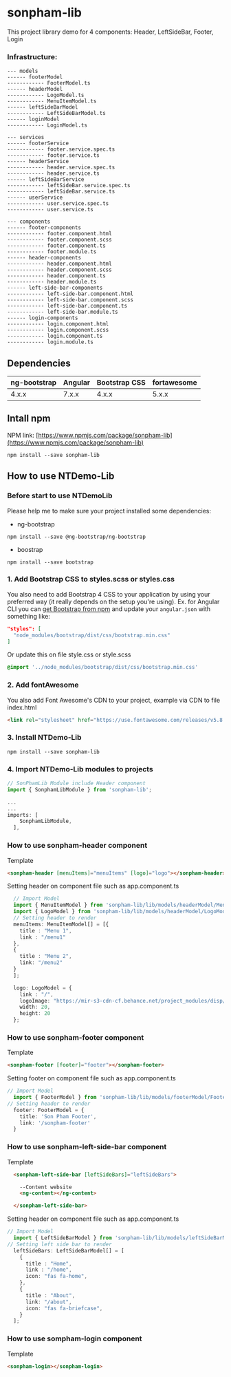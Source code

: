 # sonpham-lib

This project library demo for 4 components: Header, LeftSideBar, Footer, Login

### Infrastructure:

```shell
--- models
------ footerModel
------------ FooterModel.ts
------ headerModel
------------ LogoModel.ts
------------ MenuItemModel.ts
------ leftSideBarModel
------------ LeftSideBarModel.ts
------ loginModel
------------ LoginModel.ts

--- services
------ footerService
------------ footer.service.spec.ts
------------ footer.service.ts
------ headerService
------------ header.service.spec.ts
------------ header.service.ts
------ leftSideBarService
------------ leftSideBar.service.spec.ts
------------ leftSideBar.service.ts
------ userService
------------ user.service.spec.ts
------------ user.service.ts

--- components
------ footer-components
------------ footer.component.html
------------ footer.component.scss
------------ footer.component.ts
------------ footer.module.ts
------ header-components
------------ header.component.html
------------ header.component.scss
------------ header.component.ts
------------ header.module.ts
------ left-side-bar-components
------------ left-side-bar.component.html
------------ left-side-bar.component.scss
------------ left-side-bar.component.ts
------------ left-side-bar.module.ts
------ login-components
------------ login.component.html
------------ login.component.scss
------------ login.component.ts
------------ login.module.ts
```


## Dependencies
| ng-bootstrap | Angular | Bootstrap CSS | fortawesome |
| ------------ | ------- | ------------- | ------------|
| 4.x.x        | 7.x.x   | 4.x.x         | 5.x.x

## Intall npm

NPM link: [https://www.npmjs.com/package/sonpham-lib](https://www.npmjs.com/package/sonpham-lib)

```shell
npm install --save sonpham-lib
```

## How to use NTDemo-Lib

### Before start to use NTDemoLib
Please help me to make sure your project installed some dependencies:
  - ng-bootstrap
```shell
npm install --save @ng-bootstrap/ng-bootstrap
```
  - boostrap
```shell
npm install --save bootstrap
```


### 1. Add Bootstrap CSS to styles.scss or styles.css
You also need to add Bootstrap 4 CSS to your application by using your preferred way (it really depends on the setup you're using). Ex. for Angular CLI you can [get Bootstrap from npm](https://www.npmjs.com/package/bootstrap) and update your `angular.json` with something like:

```json
"styles": [
  "node_modules/bootstrap/dist/css/bootstrap.min.css"
]
```

Or update this on file style.css or style.scss

```scss
@import '../node_modules/bootstrap/dist/css/bootstrap.min.css'
```
### 2. Add fontAwesome
You also add Font Awesome's CDN to your project, example via CDN to file index.html

```html
<link rel="stylesheet" href="https://use.fontawesome.com/releases/v5.8.1/css/all.css" integrity="sha384-50oBUHEmvpQ+1lW4y57PTFmhCaXp0ML5d60M1M7uH2+nqUivzIebhndOJK28anvf" crossorigin="anonymous">
```
### 3. Install NTDemo-Lib

```shell
npm install --save sonpham-lib
```

### 4. Import NTDemo-Lib modules to projects

```ts
// SonPhamLib Module include Header component
import { SonphamLibModule } from 'sonpham-lib';

...
...
imports: [
    SonphamLibModule,
  ],
```

### How to use sonpham-header component

  Template
```html
<sonpham-header [menuItems]="menuItems" [logo]="logo"></sonpham-header>
```
 Setting header on component file such as app.component.ts
```ts
  // Import Model
  import { MenuItemModel } from 'sonpham-lib/lib/models/headerModel/MenuItemModel';
  import { LogoModel } from 'sonpham-lib/lib/models/headerModel/LogoModel';
  // Setting header to render
  menuItems: MenuItemModel[] = [{
    title : "Menu 1",
    link : "/menu1"
  },
  {
    title : "Menu 2",
    link: "/menu2"
  }
  ];

  logo: LogoModel = {
    link : "/",
    logoImage: "https://mir-s3-cdn-cf.behance.net/project_modules/disp/8d2f6247619371.587fc4b8c063b.png",
    width: 20,
    height: 20
  };

```

### How to use sonpham-footer component

  
  Template
```html
<sonpham-footer [footer]="footer"></sonpham-footer>
```
 Setting footer on component file such as app.component.ts
```ts
// Import Model
  import { FooterModel } from 'sonpham-lib/lib/models/footerModel/FooterModel';
// Setting header to render
  footer: FooterModel = {
    title: 'Son Pham Footer',
    link: '/sonpham-footer'
  }

```

### How to use sonpham-left-side-bar component

  Template
```html
  <sonpham-left-side-bar [leftSideBars]="leftSideBars">

    --Content website
    <ng-content></ng-content> 

  </sonpham-left-side-bar>
```
 Setting header on component file such as app.component.ts
```ts
// Import Model
  import { LeftSideBarModel } from 'sonpham-lib/lib/models/leftSideBarModel/LeftSideBarModel';
// Setting left side bar to render
  leftSideBars: LeftSideBarModel[] = [
    {
      title : "Home",
      link : "/home",
      icon: "fas fa-home",
    },
    {
      title : "About",
      link: "/about",
      icon: "fas fa-briefcase",
    }
  ];
```

### How to use sompham-login component

  Template
```html
<sonpham-login></sonpham-login>
```
